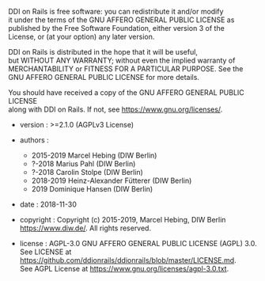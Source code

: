 DDI on Rails is free software: you can redistribute it and/or modify  
it under the terms of the GNU AFFERO GENERAL PUBLIC LICENSE as  
published by the Free Software Foundation, either version 3 of the  
License, or (at your option) any later version.

DDI on Rails is distributed in the hope that it will be useful,  
but WITHOUT ANY WARRANTY; without even the implied warranty of  
MERCHANTABILITY or FITNESS FOR A PARTICULAR PURPOSE.  See the  
GNU AFFERO GENERAL PUBLIC LICENSE for more details.

You should have received a copy of the GNU AFFERO GENERAL PUBLIC LICENSE  
along with DDI on Rails.  If not, see <https://www.gnu.org/licenses/>.


- version : >=2.1.0 (AGPLv3 License)
- authors :

  - 2015-2019 Marcel Hebing (DIW Berlin)
  - ?-2018 Marius Pahl (DIW Berlin)
  - ?-2018 Carolin Stolpe (DIW Berlin)
  - 2018-2019 Heinz-Alexander Fütterer (DIW Berlin)
  - 2019 Dominique Hansen (DIW Berlin)

- date      : 2018-11-30
- copyright : Copyright (c) 2015-2019, Marcel Hebing, DIW Berlin
              <https://www.diw.de/>. All rights reserved.

- license   : AGPL-3.0 GNU AFFERO GENERAL PUBLIC LICENSE (AGPL) 3.0.  
               See LICENSE at <https://github.com/ddionrails/ddionrails/blob/master/LICENSE.md>.  
               See AGPL License at <https://www.gnu.org/licenses/agpl-3.0.txt>.
